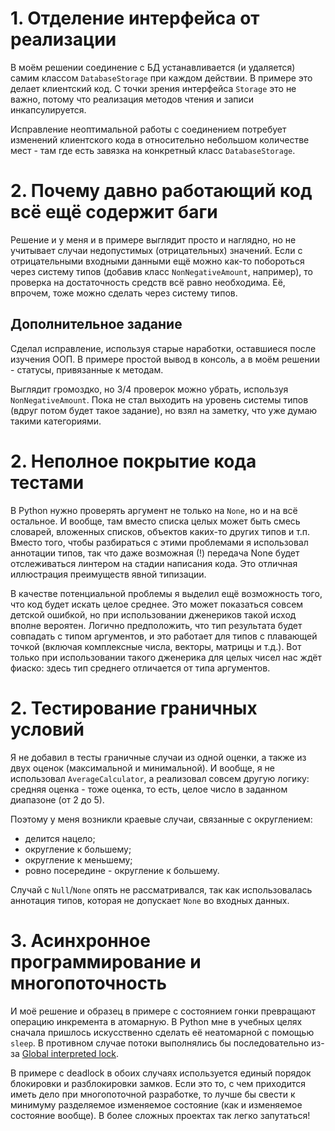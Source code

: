 # 1. Отделение интерфейса от реализации
В моём решении соединение с БД устанавливается (и удаляется)
самим классом `DatabaseStorage` при каждом действии.
В примере это делает клиентский код.
С точки зрения интерфейса `Storage` это не важно,
потому что реализация методов чтения и записи инкапсулируется.

Исправление неоптимальной работы с соединением
потребует изменений клиентского кода
в относительно небольшом количестве мест -
там где есть завязка на конкретный класс `DatabaseStorage`.


# 2. Почему давно работающий код всё ещё содержит баги
Решение и у меня и в примере выглядит просто и наглядно,
но не учитывает случаи недопустимых (отрицательных) значений.
Если с отрицательными входными данными ещё можно как-то побороться
через систему типов (добавив класс `NonNegativeAmount`, например),
то проверка на достаточность средств всё равно необходима.
Её, впрочем, тоже можно сделать через систему типов.

## Дополнительное задание
Сделал исправление, используя старые наработки,
оставшиеся после изучения ООП.
В примере простой вывод в консоль, а в моём решении -
статусы, привязанные к методам.

Выглядит громоздко, но 3/4 проверок можно убрать,
используя `NonNegativeAmount`.
Пока не стал выходить на уровень системы типов
(вдруг потом будет такое задание),
но взял на заметку, что уже думаю такими категориями.


# 2. Неполное покрытие кода тестами
В Python нужно проверять аргумент не только на `None`, но и на всё остальное.
И вообще, там вместо списка целых может быть смесь
словарей, вложенных списков, объектов каких-то других типов и т.п.
Вместо того, чтобы разбираться с этими проблемами
я использовал аннотации типов,
так что даже возможная (!) передача None будет отслеживаться линтером
на стадии написания кода.
Это отличная иллюстрация преимуществ явной типизации.

В качестве потенциальной проблемы я выделил ещё возможность того,
что код будет искать целое среднее.
Это может показаться совсем детской ошибкой,
но при использовании дженериков такой исход вполне вероятен.
Логично предположить, что тип результата будет совпадать с типом аргументов,
и это работает для типов с плавающей точкой
(включая комплексные числа, векторы, матрицы и т.д.).
Вот только при использовании такого дженерика для целых чисел нас ждёт фиаско:
здесь тип среднего отличается от типа аргументов.


# 2. Тестирование граничных условий
Я не добавил в тесты граничные случаи из одной оценки,
а также из двух оценок (максимальной и минимальной).
И вообще, я не использовал `AverageCalculator`,
а реализовал совсем другую логику:
средняя оценка - тоже оценка,
то есть, целое число в заданном диапазоне (от 2 до 5).

Поэтому у меня возникли краевые случаи, связанные с округлением:

  - делится нацело;
  - округление к большему;
  - округление к меньшему;
  - ровно посередине - округление к большему.

Случай с `Null`/`None` опять не рассматривался,
так как использовалась аннотация типов,
которая не допускает `None` во входных данных.


# 3. Асинхронное программирование и многопоточность
И моё решение и образец в примере с состоянием гонки
превращают операцию инкремента в атомарную.
В Python мне в учебных целях сначала пришлось
искусственно сделать её неатомарной с помощью `sleep`.
В противном случае потоки выполнялись бы последовательно из-за
[Global interpreted lock](https://docs.python.org/3/glossary.html#term-global-interpreter-lock).

В примере с deadlock в обоих случаях используется
единый порядок блокировки и разблокировки замков.
Если это то, с чем приходится иметь дело при многопоточной разработке,
то лучше бы свести к минимуму разделяемое изменяемое состояние
(как и изменяемое состояние вообще).
В более сложных проектах так легко запутаться!

